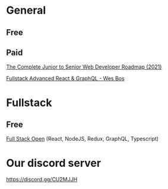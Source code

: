 # General

## Free

## Paid

[The Complete Junior to Senior Web Developer Roadmap (2021)](https://www.udemy.com/course/the-complete-junior-to-senior-web-developer-roadmap/?src=sac&kw=junior+to+senior)

[Fullstack Advanced React & GraphQL - Wes Bos](https://advancedreact.com/)

# Fullstack

## Free

[Full Stack Open](https://fullstackopen.com/en) (React, NodeJS, Redux, GraphQL, Typescript)

# Our discord server

https://discord.gg/CU2MJJH
